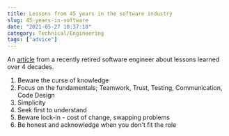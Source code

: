 ```yaml
---
title: Lessons from 45 years in the software industry
slug: 45-years-in-software
date: "2021-05-27 10:37:18"
category: Technical/Engineering
tags: ["advice"]
---
```


[comment]: # "This is no longer a snippet! See category ^^"

An [article](https://web.archive.org/web/20210527083359/https://www.bti360.com/what-ive-learned-in-45-years-in-the-software-industry/)
from a recently retired software engineer about lessons learned over 4 decades.

1. Beware the curse of knowledge
2. Focus on the fundamentals; Teamwork, Trust, Testing, Communication, Code Design
3. Simplicity
4. Seek first to understand
5. Beware lock-in - cost of change, swapping problems
6. Be honest and acknowledge when you don't fit the role
